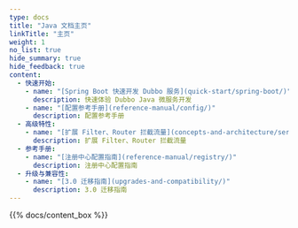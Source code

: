 ```yaml
---
type: docs
title: "Java 文档主页"
linkTitle: "主页"
weight: 1
no_list: true
hide_summary: true
hide_feedback: true
content:
  - 快速开始:
    - name: "[Spring Boot 快速开发 Dubbo 服务](quick-start/spring-boot/)"
      description: 快速体验 Dubbo Java 微服务开发
    - name: "[配置参考手册](reference-manual/config/)"
      description: 配置参考手册
  - 高级特性:
    - name: "[扩展 Filter、Router 拦截流量](concepts-and-architecture/service-invocation/)"
      description: 扩展 Filter、Router 拦截流量
  - 参考手册:
    - name: "[注册中心配置指南](reference-manual/registry/)"
      description: 注册中心配置指南
  - 升级与兼容性:
    - name: "[3.0 迁移指南](upgrades-and-compatibility/)"
      description: 3.0 迁移指南
---
```


{{% docs/content_box %}}
